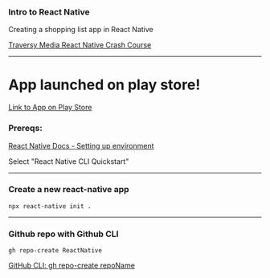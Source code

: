 ### Intro to React Native

Creating a shopping list app in React Native

[Traversy Media React Native Crash Course](https://www.youtube.com/watch?v=Hf4MJH0jDb4 'Traversy Media React Native Crash Course')

<hr>

# App launched on play store!

[Link to App on Play Store](https://play.google.com/store/apps/details?id=com.paulsreactnativeshop)

### Prereqs:

[React Native Docs - Setting up environment](https://reactnative.dev/docs/environment-setup 'React Native Docs - Setting up environment')

Select "React Native CLI Quickstart"

<hr>

### Create a new react-native app

```shell
npx react-native init .
```

<hr>

### Github repo with Github CLI

```shell
gh repo-create ReactNative
```

[GitHub CLI: gh repo-create repoName](https://cli.github.com/manual/gh_repo_create 'GitHub CLI - repo-create')
